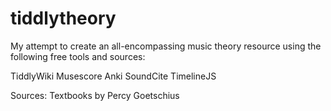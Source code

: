 # tiddlytheory
My attempt to create an all-encompassing music theory resource using the following free tools and sources:

TiddlyWiki
Musescore
Anki
SoundCite 
TimelineJS

Sources:
Textbooks by Percy Goetschius
